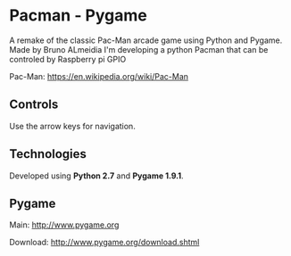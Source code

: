 # Pacman - Pygame

A remake of the classic Pac-Man arcade game using Python and Pygame. Made by Bruno ALmeidia
I'm developing a python Pacman that can be controled by Raspberry pi GPIO

Pac-Man: https://en.wikipedia.org/wiki/Pac-Man


## Controls

Use the arrow keys for navigation.


## Technologies

Developed using **Python 2.7** and **Pygame 1.9.1**.


## Pygame

Main: http://www.pygame.org

Download: http://www.pygame.org/download.shtml
